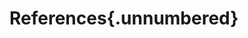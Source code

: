 # References{.unnumbered}

<!-- 
Do not edit this page.

References are automatically generated from the references file (references.json)

...which you should create using your reference manager.
-->

